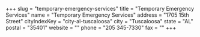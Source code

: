 +++
slug = "temporary-emergency-services"
title = "Temporary Emergency Services"
name = "Temporary Emergency Services"
address = "1705 15th Street"
cityIndexKey = "city-al-tuscaloosa"
city = "Tuscaloosa"
state = "AL"
postal = "35401"
website = ""
phone = "205 345-7330"
fax = ""
+++
